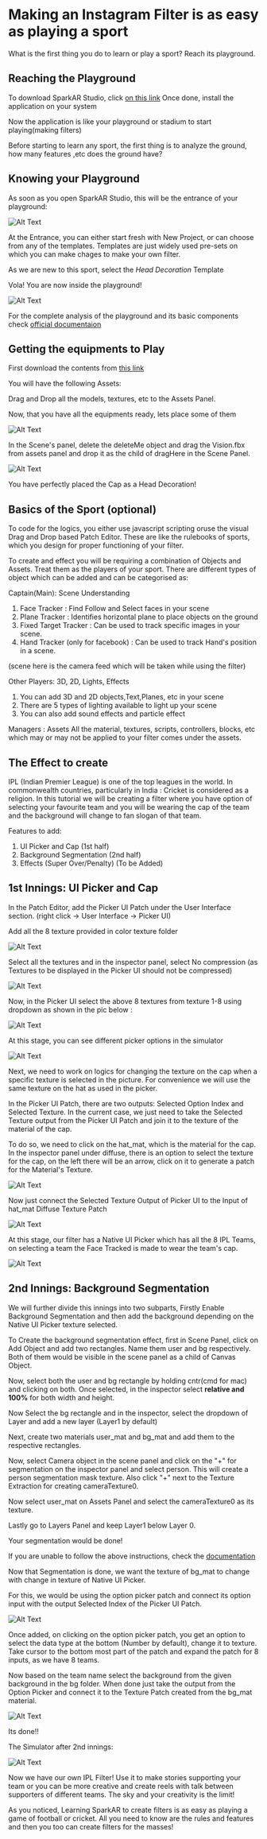 # Making an Instagram Filter is as easy as playing a sport

What is the first thing you do to learn or play a sport? Reach its playground.

## Reaching the Playground
To download SparkAR Studio, click [on this link](https://sparkar.facebook.com/ar-studio/download/)
Once done, install the application on your system

Now the application is like your playground or stadium to start playing(making filters)


Before starting to learn any sport, the first thing is to analyze the ground, how many features ,etc does the ground have?

## Knowing your Playground

As soon as you open SparkAR Studio, this will be the entrance of your playground:

![Alt Text](https://i.ibb.co/dDsYMnx/entrance.png)

At the Entrance, you can either start fresh with New Project, or can choose from any of the templates. Templates are just widely used pre-sets on which you can make chages to make your own filter.

As we are new to this sport, select the *Head Decoration* Template

Vola! You are now inside the playground!

![Alt Text](https://i.ibb.co/yk50YFv/pp.png)

For the complete analysis of the playground and its basic components check [official documentaion](https://sparkar.facebook.com/ar-studio/learn/articles/fundamentals/navigating-the-interface#the-layers-panel)


## Getting the equipments to Play

First download the contents from [this link]()  

You will have the following Assets:

Drag and Drop all the models, textures, etc to the Assets Panel.

Now, that you have all the equipments ready, lets place some of them 

![Alt Text](https://i.ibb.co/M7rbKTr/scene.png)

In the Scene's panel, delete the deleteMe object and drag the Vision.fbx from assets panel and drop it as the child of dragHere in the Scene Panel.

![Alt Text](https://i.ibb.co/6Pt5S3R/nn.png)

You have perfectly placed the Cap as a Head Decoration!


## Basics of the Sport (optional)

To code for the logics, you either use javascript scripting oruse the visual Drag and Drop based Patch Editor.
These are like the rulebooks of sports, which you design for proper functioning of your filter.

To create and effect you will be requiring a combination of Objects and Assets. Treat them as the players of your sport.
There are different types of object which can be added and can be categorised as:

Captain(Main): Scene Understanding
1) Face Tracker : Find Follow and Select faces in your scene
2) Plane Tracker : Identifies horizontal plane to place objects on the ground
3) Fixed Target Tracker : Can be used to track specific images in your scene.
4) Hand Tracker (only for facebook) : Can be used to track Hand's position in a scene.

(scene here is the camera feed which will be taken while using the filter)

Other Players: 3D, 2D, Lights, Effects
1) You can add 3D and 2D objects,Text,Planes, etc in your scene
2) There are 5 types of lighting available to light up your scene
3) You can also add sound effects and particle effect


Managers : Assets
All the material, textures, scripts, controllers, blocks, etc which may or may not be applied to your filter comes under the assets.



## The Effect to create

IPL (Indian Premier League) is one of the top leagues in the world. In commonwealth countries, particularly in India : Cricket is considered as a religion. In this tutorial we will be creating a filter where you have option of selecting your favourite team and you will be wearing the cap of the team and the background will change to fan slogan of that team. 



Features to add:
1) UI Picker and Cap (1st half)
2) Background Segmentation (2nd half)
3) Effects (Super Over/Penalty)  (To be Added)

## 1st Innings: UI Picker and Cap

In the Patch Editor, add the Picker UI Patch under the User Interface section. (right click -> User Interface -> Picker UI)

Add all the 8 texture provided in color texture folder


![Alt Text](https://i.ibb.co/Z8vjSL5/tex.png)

Select all the textures and in the inspector panel, select No compression (as Textures to be displayed in the Picker UI should not be compressed)


![Alt Text](https://i.ibb.co/SVLGVCS/com.png)


Now, in the Picker UI select the above 8 textures from texture 1-8 using dropdown as shown in the pic below :


![Alt Text](https://i.ibb.co/qp98CFM/picker.png)


At this stage, you can see different picker options in the simulator

![Alt Text](https://i.ibb.co/HhrX35b/simulator.png)

Next, we need to work on logics for changing the texture on the cap when a specific texture is selected in the picture.
For convenience we will use the same texture on the hat as used in the picker. 

In the Picker UI Patch, there are two outputs: Selected Option Index and Selected Texture. 
In the current case, we just need to take the Selected Texture output from the Picker UI Patch and join it to the texture of the material of the cap.

To do so, we need to click on the hat_mat, which is the material for the cap. In the inspector panel under diffuse, there is an option to select the texture for the cap,
on the left there will be an arrow, click on it to generate a patch for the Material's Texture.

![Alt Text](https://i.ibb.co/J3WCQvx/text.png)

Now just connect the Selected Texture Output of Picker UI to the Input of hat_mat Diffuse Texture Patch

![Alt Text](https://i.ibb.co/F8NhwQV/picker-Ui-Patch.png)

At this stage, our filter has a Native UI Picker which has all the 8 IPL Teams, on selecting a team the Face Tracked is made to wear the team's cap.

![Alt Text](https://i.ibb.co/Hn7rM8v/ss.png)


## 2nd Innings: Background Segmentation
We will further divide this innings into two subparts, Firstly  Enable Background Segmentation and then add the background depending on the Native UI Picker texture selected.

To Create the background segmentation effect, first in Scene Panel, click on Add Object and add two rectangles.
Name them user and bg respectively. Both of them would be visible in the scene panel as a child of Canvas Object.

Now, select both the user and bg rectangle by holding cntr(cmd for mac) and clicking on both. Once selected, in the inspector select **relative and 100%** for both width and height.

Now Select the bg rectangle and in the inspector, select the dropdown of Layer and add a new layer (Layer1 by default)

Next, create two materials user_mat and bg_mat and add them to the respective rectangles.

Now, select Camera object in the scene panel and click on the "+" for segmentation on the inspector panel and select person. This will create a person segmentation mask texture. Also click "+" next to the Texture Extraction for creating cameraTexture0.

Now select user_mat on Assets Panel and select the cameraTexture0 as its texture.

Lastly go to Layers Panel and keep Layer1 below Layer 0.

Your segmentation would be done!

If you are unable to follow the above instructions, check the [documentation](https://sparkar.facebook.com/ar-studio/learn/articles/people-tracking/background-segmentation#adding-objects)

Now that Segmentation is done, we want the texture of bg_mat to change with change in texture of Native UI Picker.

For this, we would be using the option picker patch and connect its option input  with the output Selected Index of the Picker UI Patch. 

![Alt Text](https://i.ibb.co/w6LGg41/option-Picker.png)


Once added, on clicking on the option picker patch, you get an option to select the data type at the bottom (Number by default), change it to texture.
Take cursor to the bottom most part of the patch and expand the patch for 8 inputs, as we have 8 teams.

Now based on the team name select the background from the given background in the bg folder. When done just take the output from the Option Picker and connect it to the Texture Patch created from the bg_mat material.

![Alt Text](https://i.ibb.co/BZbb9Vs/final-Patch.png)

Its done!! 

The Simulator after 2nd innings:

![Alt Text](https://i.ibb.co/DD66LnH/sim.png)

Now we have our own IPL Filter! Use it to make stories supporting your team or you can be more creative and create reels with talk between supporters of different teams. The sky and your creativity is the limit!

As you noticed, Learning SparkAR to create filters is as easy as playing a game of football or cricket. All you need to know are the rules and features and then you too can create filters for the masses!




